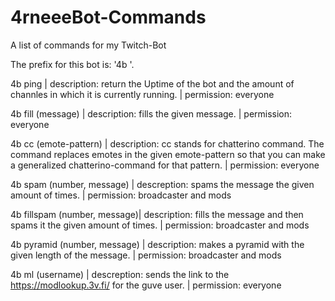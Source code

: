 # 4rneeeBot-Commands
A list of commands for my Twitch-Bot

The prefix for this bot is: '4b '.

4b ping | 
    description: return the Uptime of the bot and the amount of channles in which it is currently running. | 
    permission: everyone

4b fill (message) | 
    description: fills the given message. | 
    permission: everyone

4b cc (emote-pattern) | 
    description: cc stands for chatterino command. The command replaces emotes in the given emote-pattern so that you can make a generalized chatterino-command for that pattern. | 
    permission: everyone

4b spam (number, message) | 
    descreption: spams the message the given amount of times. | 
    permission: broadcaster and mods

4b fillspam (number, message)| 
    description: fills the message and then spams it the given amount of times. |
    permission: broadcaster and mods

4b pyramid (number, message) | 
    description: makes a pyramid with the given length of the message. | 
    permission: broadcaster and mods
    
4b ml (username) | 
    descreption: sends the link to the https://modlookup.3v.fi/ for the guve user. | 
    permission: everyone
